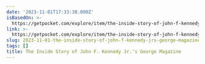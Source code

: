 ```yaml
---
date: '2023-11-01T17:33:30.000Z'
isBasedOn: >-
  https://getpocket.com/explore/item/the-inside-story-of-john-f-kennedy-jr-s-george-magazine?utm_source=pocket-newtab-en-us
link: >-
  https://getpocket.com/explore/item/the-inside-story-of-john-f-kennedy-jr-s-george-magazine?utm_source=pocket-newtab-en-us
slug: 2023-11-01-the-inside-story-of-john-f-kennedy-jrs-george-magazine
tags: []
title: The Inside Story of John F. Kennedy Jr.'s George Magazine
---
```


